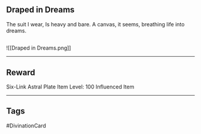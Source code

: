 ## Draped in Dreams
The suit I wear,
Is heavy and bare.
A canvas, it seems, breathing life into dreams.
## 
![[Draped in Dreams.png]]

---
## Reward
Six-Link Astral Plate
Item Level: 100
Influenced Item

---
## Tags
#DivinationCard